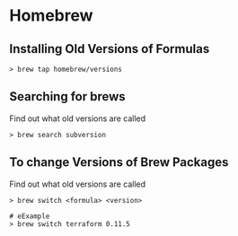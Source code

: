 # Homebrew


## Installing Old Versions of Formulas

```
> brew tap homebrew/versions
```

## Searching for brews

Find out what old versions are called

```
> brew search subversion
```

## To change Versions of Brew Packages

Find out what old versions are called

```
> brew switch <formula> <version>

# eExample
> brew switch terraform 0.11.5
```
